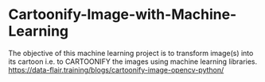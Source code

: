 # Cartoonify-Image-with-Machine-Learning
The objective of this machine learning project is to transform image(s) into its cartoon i.e. to CARTOONIFY the images using machine learning libraries.
https://data-flair.training/blogs/cartoonify-image-opencv-python/
